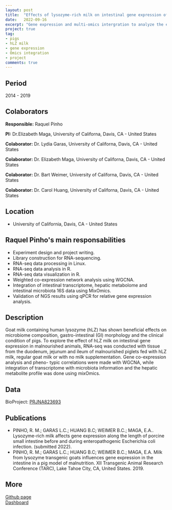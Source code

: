 ```yaml
---
layout: post
title:  "Effects of lysozyme-rich milk on intestinal gene expression of malnourished piglets"
date:   2022-09-16
excerpt: "Gene expression and multi-omics intergration to analyze the effect of hLZ-rich milk supplementation on malanourished piglets."
project: true
tag:
- pigs 
- hLZ milk
- gene expression
- Omics integration
- project
comments: true
---
```

  
## Period 
  
2014 - 2019

## Colaborators

**Responsible:** Raquel Pinho 

**PI:** Dr.Elizabeth Maga, University of Californa, Davis, CA - United States

**Colaborator:** Dr. Lydia Garas, University of Californa, Davis, CA - United States

**Colaborator:** Dr. Elizabeth Maga, University of Californa, Davis, CA - United States

**Colaborator:** Dr. Bart Weimer, University of Californa, Davis, CA - United States

**Colaborator:** Dr. Carol Huang, University of Californa, Davis, CA - United States

## Location

* University of California, Davis, CA - United States

## Raquel Pinho's main responsabilities

* Experiment design and project writing.
* Library construction for RNA-sequencing.
* RNA-seq data processing in Linux.
* RNA-seq data analysis in R.
* RNA-seq data visualization in R.
* Weighted co-expression network analysis using WGCNA.
* Integration of intestinal transcriptome, hepatic metabolome and intestinal
microbiota 16S data using MixOmics.
* Validation of NGS results using qPCR for relative gene expression analysis.

## Description 

Goat milk containing human lysozyme (hLZ) has shown beneficial effects on microbiome composition, gastro-intestinal (GI) morphology and the clinical condition of pigs. To explore the effect of hLZ milk on intestinal gene expression in malnourished animals, RNA-seq was conducted with tissue from the duodenum, jejunum and ileum of malnourished piglets fed with hLZ milk, regular goat milk or with no milk supplementation. Gene co-expression analysis and pheno- typic correlations were made with WGCNA, while integration of transcriptome with microbiota information and the hepatic metabolite profile was done using mixOmics. 

## Data 

BioProject: [PRJNA823693](https://www.ncbi.nlm.nih.gov/bioproject/?term=PRJNA823693)

## Publications

* PINHO, R. M.; GARAS L.C.; HUANG B.C; WEIMER B.C.; MAGA, E.A.. Lysozyme-rich milk affects gene expression along the
length of porcine small intestine before and during enteropathogenic Escherichia coli infection. (submitted 2022).
* PINHO, R. M.; GARAS L.C.; HUANG B.C; WEIMER B.C.; MAGA, E.A. Milk from lysozyme transgenic goats influences gene expression in the intestine in a pig
model of malnutrition. XII Transgenic Animal Research Conference (TARC), Lake Tahoe City, CA, United States. 2019.

## More

<div markdown="0"><a href="https://github.com/RaquelPinho/" class="btn">Github page</a></div>
<div markdown="0"><a href="mhlz_dashboard.html" class="btn">Dashboard</a></div>